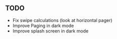 ## TODO

* Fix swipe calculations (look at horizontal pager)
* Improve Paging in dark mode
* Improve splash screen in dark mode
